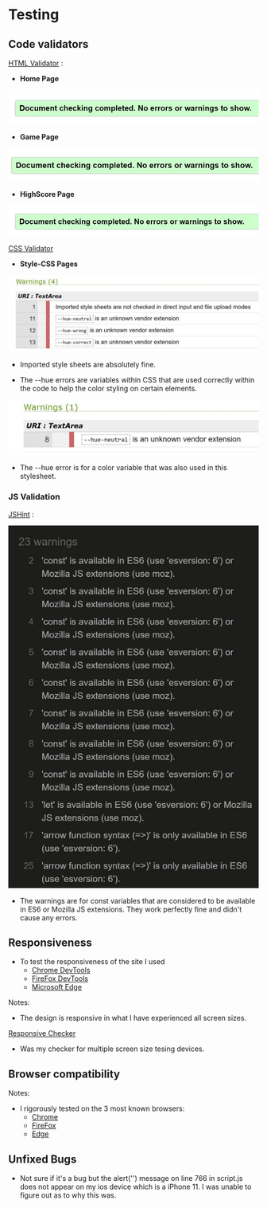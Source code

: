 # Testing

## Code validators

[HTML Validator](https://validator.w3.org/) : 

- **Home Page**

![Home Page HTML Validator](readme-files/index-html-validator.jpg)

- **Game Page**

![Game Page HTML Validator](readme-files/game-html-validator.jpg)

- **HighScore Page** 

![highscores-html-validator](readme-files/highscores-html-validator.jpg)

[CSS Validator](https://jigsaw.w3.org/css-validator/)

- **Style-CSS Pages**

![style.css validator](readme-files/stylecss-validator.jpg) 
    
- Imported style sheets are absolutely fine.
    
- The --hue errors are variables within CSS that are used correctly within the code to help the color styling on certain elements.

![scores.css](readme-files/scorescss-validator.jpg)

- The --hue error is for a color variable that was also used in this stylesheet.

### JS Validation

[JSHint](https://jshint.com/) :

![js validator](readme-files/js-validator.jpg)

- The warnings are for const variables that are considered to be available in ES6 or Mozilla JS extensions. They work perfectly fine and didn't cause any errors. 

## Responsiveness

* To test the responsiveness of the site I used 
    * [Chrome DevTools](https://developers.google.com/web/tools/chrome-devtools)
    * [FireFox DevTools](https://developer.mozilla.org/en-US/docs/Tools)
    * [Microsoft Edge](https://developer.microsoft.com/en-us/microsoft-edge/tools/)

Notes:

- The design is responsive in what I have experienced all screen sizes.

[Responsive Checker](https://www.responsivedesignchecker.com/)
    
- Was my checker for multiple screen size tesing devices. 

## Browser compatibility

Notes:

- I rigorously tested on the 3 most known browsers: 
    * [Chrome](https://www.google.com/chrome/)
    * [FireFox](https://www.mozilla.org/en-US/firefox/new/)
    * [Edge](https://www.microsoft.com/en-us/edge)

## Unfixed Bugs

- Not sure if it's a bug but the alert('') message on line 766 in script.js does not appear on my ios device which is a iPhone 11. I was unable to figure out as to why this was.